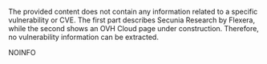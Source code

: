 The provided content does not contain any information related to a specific vulnerability or CVE. The first part describes Secunia Research by Flexera, while the second shows an OVH Cloud page under construction. Therefore, no vulnerability information can be extracted.

NOINFO